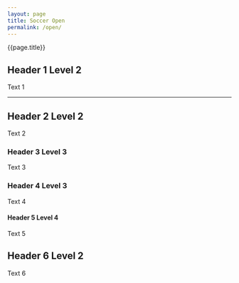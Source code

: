 ```yaml
---
layout: page
title: Soccer Open
permalink: /open/
---
```


{{page.title}}

## Header 1 Level 2

Text 1

---

## Header 2 Level 2

Text 2

### Header 3 Level 3

Text 3

### Header 4 Level 3

Text 4

#### Header 5 Level 4

Text 5

## Header 6 Level 2

Text 6